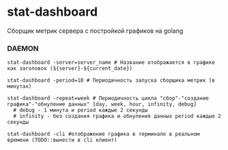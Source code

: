 # stat-dashboard
Сборщик метрик сервера с постройкой графиков на golang

### DAEMON
```
stat-dashboard -server=server_name # Название отображается в графике как заголовок (${server}-${current_date})
```
```
stat-dashboard -period=10 # Периодичность запуска сборщика метрик (в минутах)
```
```
stat-dashboard -repeat=week # Периодичность цикла "сбор"-"создание графика"-"обнуление данных" [day, week, hour, infinity, debug]
  # debug - 1 минута и period каждые 2 секунды
  # infinity - без создания графика и обнуления данных period каждые 2 секунды
```
```
stat-dashboard -cli #отображение графика в терминале в реальном времени (TODO::вынести в cli клиент)
```
